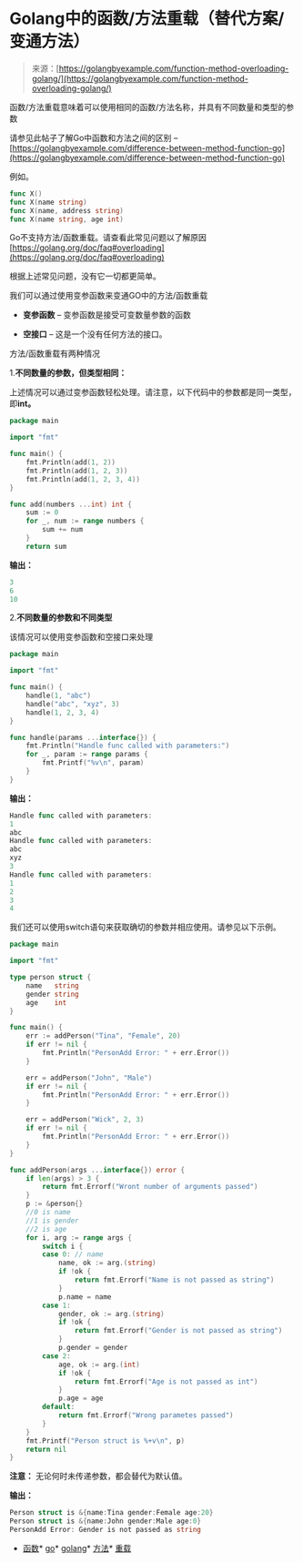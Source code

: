 <!--yml

分类：未分类

日期：2024-10-13 06:04:57

-->

# Golang中的函数/方法重载（替代方案/变通方法）

> 来源：[https://golangbyexample.com/function-method-overloading-golang/](https://golangbyexample.com/function-method-overloading-golang/)

函数/方法重载意味着可以使用相同的函数/方法名称，并具有不同数量和类型的参数

请参见此帖子了解Go中函数和方法之间的区别 – [https://golangbyexample.com/difference-between-method-function-go](https://golangbyexample.com/difference-between-method-function-go)

例如。

```go
func X()
func X(name string)
func X(name, address string)
func X(name string, age int)
```

Go不支持方法/函数重载。请查看此常见问题以了解原因 [https://golang.org/doc/faq#overloading](https://golang.org/doc/faq#overloading)

根据上述常见问题，没有它一切都更简单。

我们可以通过使用变参函数来变通GO中的方法/函数重载

+   **变参函数** – 变参函数是接受可变数量参数的函数

+   **空接口** – 这是一个没有任何方法的接口。

方法/函数重载有两种情况

1.**不同数量的参数，但类型相同：**

上述情况可以通过变参函数轻松处理。请注意，以下代码中的参数都是同一类型，即**int。**

```go
package main

import "fmt"

func main() {
    fmt.Println(add(1, 2))
    fmt.Println(add(1, 2, 3))
    fmt.Println(add(1, 2, 3, 4))
}

func add(numbers ...int) int {
    sum := 0
    for _, num := range numbers {
        sum += num
    }
    return sum
```

**输出：**

```go
3
6
10
```

2.**不同数量的参数和不同类型**

该情况可以使用变参函数和空接口来处理

```go
package main

import "fmt"

func main() {
    handle(1, "abc")
    handle("abc", "xyz", 3)
    handle(1, 2, 3, 4)
}

func handle(params ...interface{}) {
    fmt.Println("Handle func called with parameters:")
    for _, param := range params {
        fmt.Printf("%v\n", param)
    }
}
```

**输出：**

```go
Handle func called with parameters:
1
abc
Handle func called with parameters:
abc
xyz
3
Handle func called with parameters:
1
2
3
4
```

我们还可以使用switch语句来获取确切的参数并相应使用。请参见以下示例。

```go
package main

import "fmt"

type person struct {
    name   string
    gender string
    age    int
}

func main() {
    err := addPerson("Tina", "Female", 20)
    if err != nil {
        fmt.Println("PersonAdd Error: " + err.Error())
    }

    err = addPerson("John", "Male")
    if err != nil {
        fmt.Println("PersonAdd Error: " + err.Error())
    }

    err = addPerson("Wick", 2, 3)
    if err != nil {
        fmt.Println("PersonAdd Error: " + err.Error())
    }
}

func addPerson(args ...interface{}) error {
    if len(args) > 3 {
        return fmt.Errorf("Wront number of arguments passed")
    }
    p := &person{}
    //0 is name
    //1 is gender
    //2 is age
    for i, arg := range args {
        switch i {
        case 0: // name
            name, ok := arg.(string)
            if !ok {
                return fmt.Errorf("Name is not passed as string")
            }
            p.name = name
        case 1:
            gender, ok := arg.(string)
            if !ok {
                return fmt.Errorf("Gender is not passed as string")
            }
            p.gender = gender
        case 2:
            age, ok := arg.(int)
            if !ok {
                return fmt.Errorf("Age is not passed as int")
            }
            p.age = age
        default:
            return fmt.Errorf("Wrong parametes passed")
        }
    }
    fmt.Printf("Person struct is %+v\n", p)
    return nil
}
```

**注意：** 无论何时未传递参数，都会替代为默认值。

**输出：**

```go
Person struct is &{name:Tina gender:Female age:20}
Person struct is &{name:John gender:Male age:0}
PersonAdd Error: Gender is not passed as string
```

+   [函数](https://golangbyexample.com/tag/function/)*   [go](https://golangbyexample.com/tag/go/)*   [golang](https://golangbyexample.com/tag/golang/)*   [方法](https://golangbyexample.com/tag/method/)*   [重载](https://golangbyexample.com/tag/overloading/)
